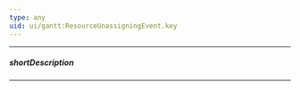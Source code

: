 ```yaml
---
type: any
uid: ui/gantt:ResourceUnassigningEvent.key
---
```

---
##### shortDescription
<!-- Description goes here -->

---
<!-- Description goes here -->